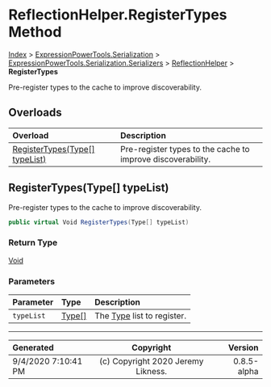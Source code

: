 ﻿# ReflectionHelper.RegisterTypes Method

[Index](../index.md) > [ExpressionPowerTools.Serialization](ExpressionPowerTools.Serialization.a.md) > [ExpressionPowerTools.Serialization.Serializers](ExpressionPowerTools.Serialization.Serializers.n.md) > [ReflectionHelper](ExpressionPowerTools.Serialization.Serializers.ReflectionHelper.cs.md) > **RegisterTypes**

Pre-register types to the cache to improve discoverability.

## Overloads

| Overload | Description |
| :-- | :-- |
| [RegisterTypes(Type[] typeList)](#registertypestype[]-typelist) | Pre-register types to the cache to improve discoverability. |
## RegisterTypes(Type[] typeList)

Pre-register types to the cache to improve discoverability.

```csharp
public virtual Void RegisterTypes(Type[] typeList)
```

### Return Type

 [Void](https://docs.microsoft.com/dotnet/api/system.void) 

### Parameters

| Parameter | Type | Description |
| :-- | :-- | :-- |
| `typeList` | [Type[]](https://docs.microsoft.com/dotnet/api/system.type) | The [Type](https://docs.microsoft.com/dotnet/api/system.type) list to register. |



---

| Generated | Copyright | Version |
| :-- | :-: | --: |
| 9/4/2020 7:10:41 PM | (c) Copyright 2020 Jeremy Likness. | 0.8.5-alpha |
